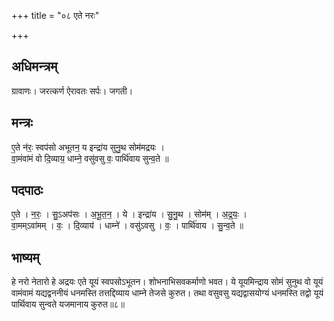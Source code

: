 +++
title = "०८ एते नरः"

+++
## अधिमन्त्रम्
ग्रावाणः। जरत्कर्ण ऐरावतः सर्पः। जगती।

## मन्त्रः
ए॒ते न॑रः॒ स्वप॑सो अभूतन॒ य इन्द्रा॑य सुनु॒थ सोम॑मद्रयः ।  
वा॒मंवा॑मं वो दि॒व्याय॒ धाम्ने॒ वसु॑वसु वः॒ पार्थि॑वाय सुन्व॒ते ॥

## पदपाठः
ए॒ते । न॒रः॒ । सु॒ऽअप॑सः । अ॒भू॒त॒न॒ । ये । इन्द्रा॑य । सु॒नु॒थ । सोम॑म् । अ॒द्र॒यः॒ ।  
वा॒मम्ऽवा॑मम् । वः॒ । दि॒व्याय॑ । धाम्ने॑ । वसु॑ऽवसु । वः॒ । पार्थि॑वाय । सु॒न्व॒ते ॥

## भाष्यम्
हे नरो नेतारो हे अद्रयः एते यूयं स्वपसोऽभूतन। शोभनाभिसवकर्माणो भवत। ये यूयमिन्द्राय सोमं सुनुथ वो यूयं वामंवामं यद्यद्वननीयं धनमस्ति तत्तद्दिव्याय धाम्ने तेजसे कुरुत। तथा वसुवसु यद्यद्वासयोग्यं धनमस्ति तद्वो यूयं पार्थिवाय सुन्वते यजमानाय कुरुत॥८॥